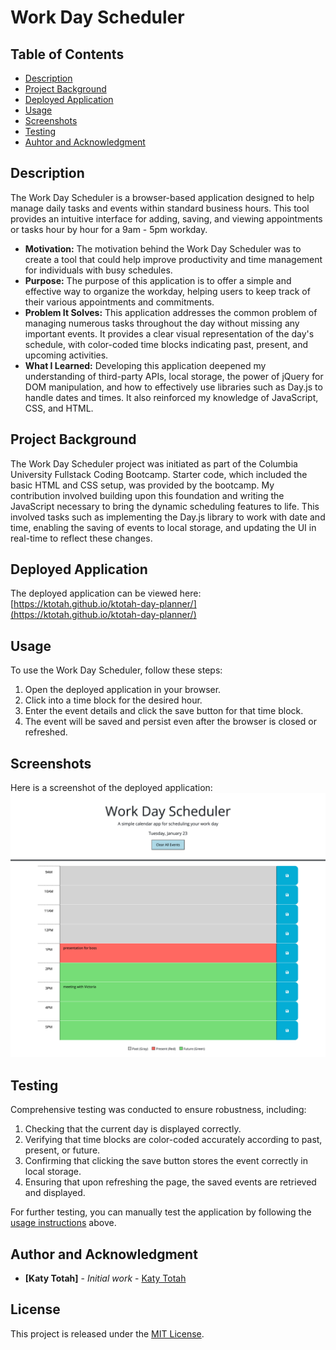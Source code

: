 # Work Day Scheduler

## Table of Contents
- [Description](#description)
- [Project Background](#project-background)
- [Deployed Application](#deployed-application)
- [Usage](#usage)
- [Screenshots](#screenshots)
- [Testing](#testing)
- [Auhtor and Acknowledgment](#author-and-acknowledgment)

## Description

The Work Day Scheduler is a browser-based application designed to help manage daily tasks and events within standard business hours. This tool provides an intuitive interface for adding, saving, and viewing appointments or tasks hour by hour for a 9am - 5pm workday.

- **Motivation:** The motivation behind the Work Day Scheduler was to create a tool that could help improve productivity and time management for individuals with busy schedules.
- **Purpose:** The purpose of this application is to offer a simple and effective way to organize the workday, helping users to keep track of their various appointments and commitments.
- **Problem It Solves:** This application addresses the common problem of managing numerous tasks throughout the day without missing any important events. It provides a clear visual representation of the day's schedule, with color-coded time blocks indicating past, present, and upcoming activities.
- **What I Learned:** Developing this application deepened my understanding of third-party APIs, local storage, the power of jQuery for DOM manipulation, and how to effectively use libraries such as Day.js to handle dates and times. It also reinforced my knowledge of JavaScript, CSS, and HTML.

## Project Background
The Work Day Scheduler project was initiated as part of the Columbia University Fullstack Coding Bootcamp. Starter code, which included the basic HTML and CSS setup, was provided by the bootcamp. My contribution involved building upon this foundation and writing the JavaScript necessary to bring the dynamic scheduling features to life. This involved tasks such as implementing the Day.js library to work with date and time, enabling the saving of events to local storage, and updating the UI in real-time to reflect these changes.

## Deployed Application
The deployed application can be viewed here: [https://ktotah.github.io/ktotah-day-planner/](https://ktotah.github.io/ktotah-day-planner/)

## Usage
To use the Work Day Scheduler, follow these steps:

1. Open the deployed application in your browser.
2. Click into a time block for the desired hour.
3. Enter the event details and click the save button for that time block.
4. The event will be saved and persist even after the browser is closed or refreshed.

## Screenshots

Here is a screenshot of the deployed application:
![Work Day Schedule Site Screenshot](assets/media/screenshot.png)

## Testing

Comprehensive testing was conducted to ensure robustness, including:

1. Checking that the current day is displayed correctly.
2. Verifying that time blocks are color-coded accurately according to past, present, or future.
3. Confirming that clicking the save button stores the event correctly in local storage.
4. Ensuring that upon refreshing the page, the saved events are retrieved and displayed.

For further testing, you can manually test the application by following the [usage instructions](#usage) above.

## Author and Acknowledgment
- **[Katy Totah]** - *Initial work* - [Katy Totah](https://github.com/ktotah)

## License
This project is released under the [MIT License](./LICENSE).